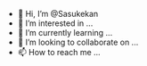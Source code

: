 - 👋 Hi, I’m @Sasukekan
- 👀 I’m interested in ...
- 🌱 I’m currently learning ...
- 💞️ I’m looking to collaborate on ...
- 📫 How to reach me ...

<!---
Sasukekan/Sasukekan is a ✨ special ✨ repository because its `README.md` (this file) appears on your GitHub profile.
You can click the Preview link to take a look at your changes.
--->
